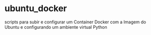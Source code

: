 # ubuntu_docker
scripts para subir e configurar um Container Docker com a Imagem do Ubuntu e configurando um ambiente virtual Python
